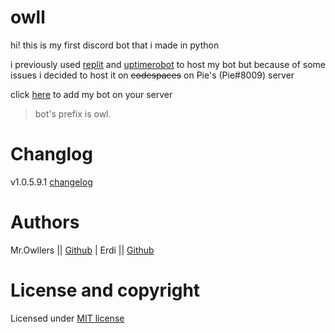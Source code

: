 # owll

hi! this is my first discord bot that i made in python

i previously used [replit](https://replit.com) and [uptimerobot](https://uptimerobot.com) to host my bot but because of some issues i decided to host it on ~~codespaces~~ on Pie's (Pie#8009) server

click [here](https://dsc.gg/owll) to add my bot on your server

> bot's prefix is owl.

# Changlog

v1.0.5.9.1 [changelog](CHANGELOG.md)

# Authors

Mr.Owllers || [Github](github.com/Mr-Owllers) | Erdi || [Github](github.com/Erdi-GitHub)

# License and copyright

Licensed under [MIT license](LICENSE)